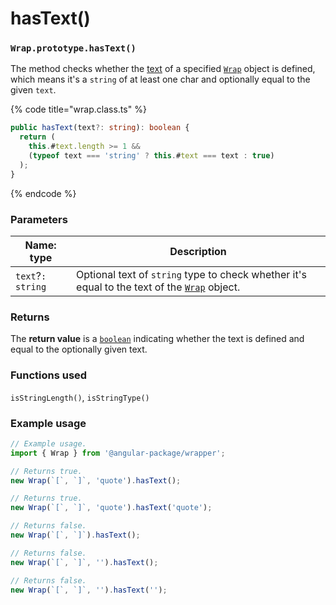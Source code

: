 # hasText()

### `Wrap.prototype.hasText()`

The method checks whether the [text](../instance-accessors/#wrap.prototype.text) of a specified [`Wrap`](../wrap.md) object is defined, which means it's a `string` of at least one char and optionally equal to the given `text`.

{% code title="wrap.class.ts" %}
```typescript
public hasText(text?: string): boolean {
  return (
    this.#text.length >= 1 &&
    (typeof text === 'string' ? this.#text === text : true)
  );
}
```
{% endcode %}

### Parameters

| Name: type        | Description                                                                                                |
| ----------------- | ---------------------------------------------------------------------------------------------------------- |
| `text`?`: string` | Optional text of `string` type to check whether it's equal to the text of the [`Wrap`](../wrap.md) object. |

### Returns

The **return value** is a [`boolean`](https://developer.mozilla.org/en-US/docs/Web/JavaScript/Reference/Global\_Objects/Boolean) indicating whether the text is defined and equal to the optionally given text.

### Functions used

`isStringLength()`, `isStringType()`

### Example usage

```typescript
// Example usage.
import { Wrap } from '@angular-package/wrapper';

// Returns true.
new Wrap(`[`, `]`, 'quote').hasText();

// Returns true.
new Wrap(`[`, `]`, 'quote').hasText('quote');

// Returns false.
new Wrap(`[`, `]`).hasText();

// Returns false.
new Wrap(`[`, `]`, '').hasText();

// Returns false.
new Wrap(`[`, `]`, '').hasText('');
```
